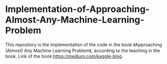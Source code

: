 # Implementation-of-Approaching-Almost-Any-Machine-Learning-Problem
This repository is the implementation of the code in the book 《Approaching (Almost) Any Machine Learning Problem》, according to the teaching in the book.
Link of the book:https://medium.com/kaggle-blog.

